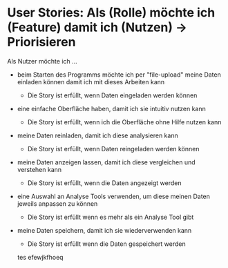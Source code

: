 # User Stories: Als (Rolle) möchte ich (Feature) damit ich (Nutzen) → Priorisieren

Als Nutzer möchte ich ...
- beim Starten des Programms möchte ich per "file-upload" meine Daten einladen können damit ich mit dieses Arbeiten kann 
    - Die Story ist erfüllt, wenn Daten eingeladen werden können
- eine einfache Oberfläche haben, damit ich sie intuitiv nutzen kann
    - Die Story ist erfüllt, wenn ich die Oberfläche ohne Hilfe nutzen kann
- meine Daten reinladen, damit ich diese analysieren kann
    - Die Story ist erfüllt, wenn Daten reingeladen werden können
- meine Daten anzeigen lassen, damit ich diese vergleichen und verstehen kann
    - Die Story ist erfüllt, wenn die Daten angezeigt werden
- eine Auswahl an Analyse Tools verwenden, um diese meinen Daten jeweils anpassen zu können
    - Die Story ist erfüllt wenn es mehr als ein Analyse Tool gibt
- meine Daten speichern, damit ich sie wiederverwenden kann
    - Die Story ist erfüllt wenn die Daten gespeichert werden



    tes efewjkfhoeq